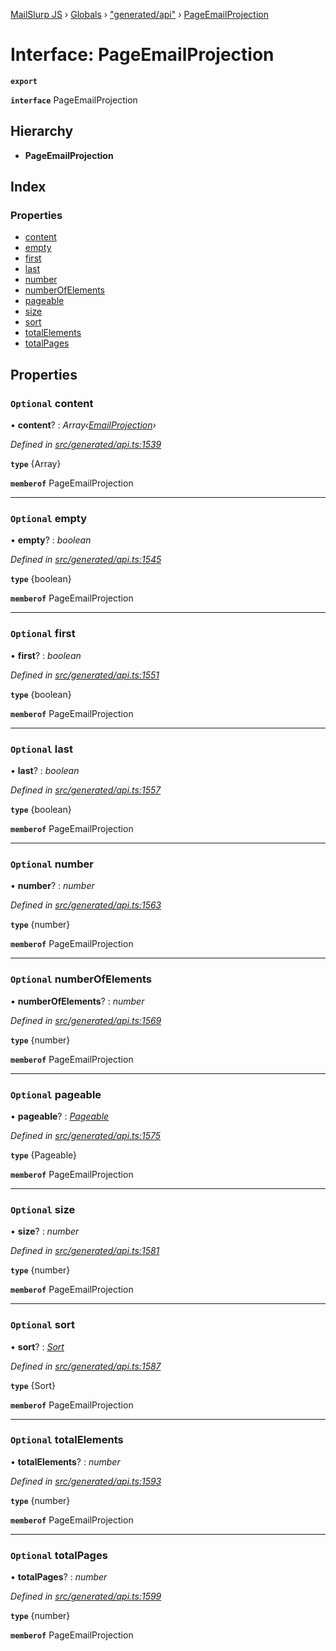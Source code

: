 [MailSlurp JS](../README.md) › [Globals](../globals.md) › ["generated/api"](../modules/_generated_api_.md) › [PageEmailProjection](_generated_api_.pageemailprojection.md)

# Interface: PageEmailProjection

**`export`** 

**`interface`** PageEmailProjection

## Hierarchy

* **PageEmailProjection**

## Index

### Properties

* [content](_generated_api_.pageemailprojection.md#optional-content)
* [empty](_generated_api_.pageemailprojection.md#optional-empty)
* [first](_generated_api_.pageemailprojection.md#optional-first)
* [last](_generated_api_.pageemailprojection.md#optional-last)
* [number](_generated_api_.pageemailprojection.md#optional-number)
* [numberOfElements](_generated_api_.pageemailprojection.md#optional-numberofelements)
* [pageable](_generated_api_.pageemailprojection.md#optional-pageable)
* [size](_generated_api_.pageemailprojection.md#optional-size)
* [sort](_generated_api_.pageemailprojection.md#optional-sort)
* [totalElements](_generated_api_.pageemailprojection.md#optional-totalelements)
* [totalPages](_generated_api_.pageemailprojection.md#optional-totalpages)

## Properties

### `Optional` content

• **content**? : *Array‹[EmailProjection](_generated_api_.emailprojection.md)›*

*Defined in [src/generated/api.ts:1539](https://github.com/mailslurp/mailslurp-client-ts-js/blob/e9348f1/src/generated/api.ts#L1539)*

**`type`** {Array<EmailProjection>}

**`memberof`** PageEmailProjection

___

### `Optional` empty

• **empty**? : *boolean*

*Defined in [src/generated/api.ts:1545](https://github.com/mailslurp/mailslurp-client-ts-js/blob/e9348f1/src/generated/api.ts#L1545)*

**`type`** {boolean}

**`memberof`** PageEmailProjection

___

### `Optional` first

• **first**? : *boolean*

*Defined in [src/generated/api.ts:1551](https://github.com/mailslurp/mailslurp-client-ts-js/blob/e9348f1/src/generated/api.ts#L1551)*

**`type`** {boolean}

**`memberof`** PageEmailProjection

___

### `Optional` last

• **last**? : *boolean*

*Defined in [src/generated/api.ts:1557](https://github.com/mailslurp/mailslurp-client-ts-js/blob/e9348f1/src/generated/api.ts#L1557)*

**`type`** {boolean}

**`memberof`** PageEmailProjection

___

### `Optional` number

• **number**? : *number*

*Defined in [src/generated/api.ts:1563](https://github.com/mailslurp/mailslurp-client-ts-js/blob/e9348f1/src/generated/api.ts#L1563)*

**`type`** {number}

**`memberof`** PageEmailProjection

___

### `Optional` numberOfElements

• **numberOfElements**? : *number*

*Defined in [src/generated/api.ts:1569](https://github.com/mailslurp/mailslurp-client-ts-js/blob/e9348f1/src/generated/api.ts#L1569)*

**`type`** {number}

**`memberof`** PageEmailProjection

___

### `Optional` pageable

• **pageable**? : *[Pageable](_generated_api_.pageable.md)*

*Defined in [src/generated/api.ts:1575](https://github.com/mailslurp/mailslurp-client-ts-js/blob/e9348f1/src/generated/api.ts#L1575)*

**`type`** {Pageable}

**`memberof`** PageEmailProjection

___

### `Optional` size

• **size**? : *number*

*Defined in [src/generated/api.ts:1581](https://github.com/mailslurp/mailslurp-client-ts-js/blob/e9348f1/src/generated/api.ts#L1581)*

**`type`** {number}

**`memberof`** PageEmailProjection

___

### `Optional` sort

• **sort**? : *[Sort](_generated_api_.sort.md)*

*Defined in [src/generated/api.ts:1587](https://github.com/mailslurp/mailslurp-client-ts-js/blob/e9348f1/src/generated/api.ts#L1587)*

**`type`** {Sort}

**`memberof`** PageEmailProjection

___

### `Optional` totalElements

• **totalElements**? : *number*

*Defined in [src/generated/api.ts:1593](https://github.com/mailslurp/mailslurp-client-ts-js/blob/e9348f1/src/generated/api.ts#L1593)*

**`type`** {number}

**`memberof`** PageEmailProjection

___

### `Optional` totalPages

• **totalPages**? : *number*

*Defined in [src/generated/api.ts:1599](https://github.com/mailslurp/mailslurp-client-ts-js/blob/e9348f1/src/generated/api.ts#L1599)*

**`type`** {number}

**`memberof`** PageEmailProjection
